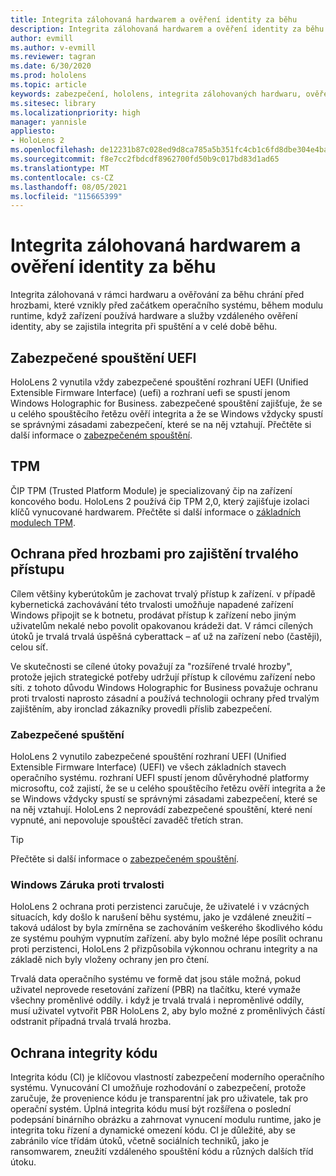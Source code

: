 ```yaml
---
title: Integrita zálohovaná hardwarem a ověření identity za běhu
description: Integrita zálohovaná hardwarem a ověření identity za běhu
author: evmill
ms.author: v-evmill
ms.reviewer: tagran
ms.date: 6/30/2020
ms.prod: hololens
ms.topic: article
keywords: zabezpečení, hololens, integrita zálohovaných hardwaru, ověření identity za běhu, rozhraní uefi, zabezpečené spouštění uefi, zabezpečené spouštění, TPM, ochrana před hrozbami, Windows Assurance proti persistenci, integrita kódu, ochrana kódu,
ms.sitesec: library
ms.localizationpriority: high
manager: yannisle
appliesto:
- HoloLens 2
ms.openlocfilehash: de12231b87c028ed9d8ca785a5b351fc4cb1c6fd8dbe304e4baaccd6803c5f6a
ms.sourcegitcommit: f8e7cc2fbdcdf8962700fd50b9c017bd83d1ad65
ms.translationtype: MT
ms.contentlocale: cs-CZ
ms.lasthandoff: 08/05/2021
ms.locfileid: "115665399"
---
```

# <a name="hardware-backed-integrity-and-runtime-attestation"></a>Integrita zálohovaná hardwarem a ověření identity za běhu

Integrita zálohovaná v rámci hardwaru a ověřování za běhu chrání před hrozbami, které vznikly před začátkem operačního systému, během modulu runtime, když zařízení používá hardware a služby vzdáleného ověření identity, aby se zajistila integrita při spuštění a v celé době běhu.

## <a name="uefi-secure-boot"></a>Zabezpečené spouštění UEFI

HoloLens 2 vynutila vždy zabezpečené spouštění rozhraní UEFI (Unified Extensible Firmware Interface) (uefi) a rozhraní uefi se spustí jenom Windows Holographic for Business.
zabezpečené spouštění zajišťuje, že se u celého spouštěcího řetězu ověří integrita a že se Windows vždycky spustí se správnými zásadami zabezpečení, které se na něj vztahují. Přečtěte si další informace o [zabezpečeném spouštění](/windows-hardware/design/device-experiences/oem-secure-boot).

## <a name="tpm"></a>TPM

ČIP TPM (Trusted Platform Module) je specializovaný čip na zařízení koncového bodu. HoloLens 2 používá čip TPM 2,0, který zajišťuje izolaci klíčů vynucované hardwarem. Přečtěte si další informace o [základních modulech TPM](/windows/security/information-protection/tpm/tpm-fundamentals).

## <a name="persistence-access-threat-protection"></a>Ochrana před hrozbami pro zajištění trvalého přístupu

Cílem většiny kyberútokům je zachovat trvalý přístup k zařízení. v případě kybernetická zachovávání této trvalosti umožňuje napadené zařízení Windows připojit se k botnetu, prodávat přístup k zařízení nebo jiným uživatelům nekalé nebo povolit opakovanou krádeži dat. V rámci cílených útoků je trvalá trvalá úspěšná cyberattack – ať už na zařízení nebo (častěji), celou síť.  

Ve skutečnosti se cílené útoky považují za "rozšířené trvalé hrozby", protože jejich strategické potřeby udržují přístup k cílovému zařízení nebo síti. z tohoto důvodu Windows Holographic for Business považuje ochranu proti trvalosti naprosto zásadní a používá technologii ochrany před trvalým zajištěním, aby ironclad zákazníky provedli příslib zabezpečení.

### <a name="secure-boot"></a>Zabezpečené spuštění

HoloLens 2 vynutilo zabezpečené spouštění rozhraní UEFI (Unified Extensible Firmware Interface) (UEFI) ve všech základních stavech operačního systému. rozhraní UEFI spustí jenom důvěryhodné platformy microsoftu, což zajistí, že se u celého spouštěcího řetězu ověří integrita a že se Windows vždycky spustí se správnými zásadami zabezpečení, které se na něj vztahují. HoloLens 2 neprovádí zabezpečené spouštění, které není vypnuté, ani nepovoluje spouštěcí zavaděč třetích stran.

> [!Tip]
> Přečtěte si další informace o [zabezpečeném spouštění](/windows-hardware/design/device-experiences/oem-secure-boot).

### <a name="windows-anti-persistence-assurance"></a>Windows Záruka proti trvalosti

HoloLens 2 ochrana proti perzistenci zaručuje, že uživatelé i v vzácných situacích, kdy došlo k narušení běhu systému, jako je vzdálené zneužití – taková událost by byla zmírněna se zachováním veškerého škodlivého kódu ze systému pouhým vypnutím zařízení. aby bylo možné lépe posílit ochranu proti perzistenci, HoloLens 2 přizpůsobila výkonnou ochranu integrity a na základě nich byly vloženy ochrany jen pro čtení.

Trvalá data operačního systému ve formě dat jsou stále možná, pokud uživatel neprovede resetování zařízení (PBR) na tlačítku, které vymaže všechny proměnlivé oddíly. i když je trvalá trvalá i neproměnlivé oddíly, musí uživatel vytvořit PBR HoloLens 2, aby bylo možné z proměnlivých částí odstranit případná trvalá trvalá hrozba.

## <a name="code-integrity-protection"></a>Ochrana integrity kódu

Integrita kódu (CI) je klíčovou vlastností zabezpečení moderního operačního systému. Vynucování CI umožňuje rozhodování o zabezpečení, protože zaručuje, že provenience kódu je transparentní jak pro uživatele, tak pro operační systém. Úplná integrita kódu musí být rozšířena o poslední podepsání binárního obrázku a zahrnovat vynucení modulu runtime, jako je integrita toku řízení a dynamické omezení kódu. CI je důležité, aby se zabránilo více třídám útoků, včetně sociálních techniků, jako je ransomwarem, zneužití vzdáleného spouštění kódu a různých dalších tříd útoku.
